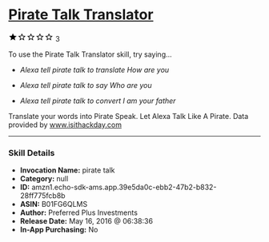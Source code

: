 # [Pirate Talk Translator](http://alexa.amazon.com/#skills/amzn1.echo-sdk-ams.app.39e5da0c-ebb2-47b2-b832-28ff775fcb8b)
![1 stars](../../images/ic_star_black_18dp_1x.png)![1 stars](../../images/ic_star_border_black_18dp_1x.png)![1 stars](../../images/ic_star_border_black_18dp_1x.png)![1 stars](../../images/ic_star_border_black_18dp_1x.png)![1 stars](../../images/ic_star_border_black_18dp_1x.png) 3

To use the Pirate Talk Translator skill, try saying...

* *Alexa tell pirate talk to translate How are you*

* *Alexa tell pirate talk to say Who are you*

* *Alexa tell pirate talk to convert I am your father*

Translate your words into Pirate Speak. Let Alexa Talk Like A Pirate.
Data provided by www.isithackday.com

***

### Skill Details

* **Invocation Name:** pirate talk
* **Category:** null
* **ID:** amzn1.echo-sdk-ams.app.39e5da0c-ebb2-47b2-b832-28ff775fcb8b
* **ASIN:** B01FG6QLMS
* **Author:** Preferred Plus Investments
* **Release Date:** May 16, 2016 @ 06:38:36
* **In-App Purchasing:** No
